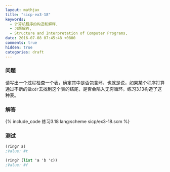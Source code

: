 ```yaml
---
layout: mathjax
title: "sicp-ex3-18"
keywords:
  - 计算机程序的构造和解释,
  - 习题解答,
  - Structure and Interpretation of Computer Programs,
date: 2016-07-08 07:45:48 +0800
comments: true
hidden: true
categories: draft
---
```


### 问题

请写出一个过程检查一个表，确定其中是否包含环，也就是说，如果某个程序打算通过不断的做`cdr`去找到这个表的结尾，是否会陷入无穷循环。练习3.13构造了这种表。

### 解答

{% include_code 练习3.18 lang:scheme sicp/ex3-18.scm %}

### 测试

``` scheme
(ring? a)
;Value: #t

(ring? (list 'a 'b 'c))
;Value: #f
```
